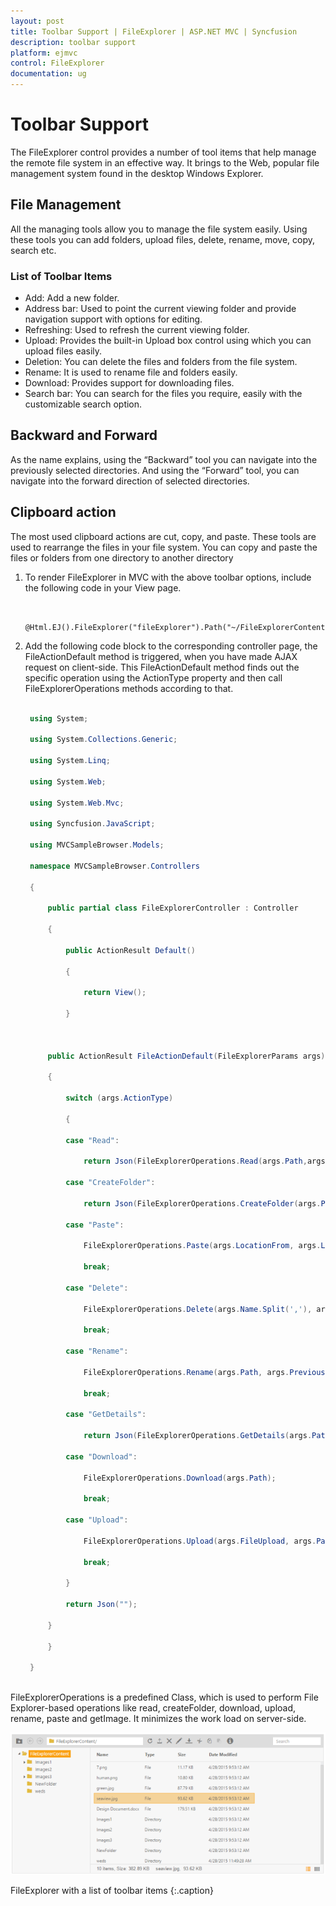```yaml
---
layout: post
title: Toolbar Support | FileExplorer | ASP.NET MVC | Syncfusion
description: toolbar support
platform: ejmvc
control: FileExplorer
documentation: ug
---
```


# Toolbar Support

The FileExplorer control provides a number of tool items that help manage the remote file system in an effective way. It brings to the Web, popular file management system found in the desktop Windows Explorer.

## File Management

All the managing tools allow you to manage the file system easily. Using these tools you can add folders, upload files, delete, rename, move, copy, search etc.

### List of Toolbar Items

* Add: Add a new folder.
* Address bar: Used to point the current viewing folder and provide navigation support with options for editing.
* Refreshing: Used to refresh the current viewing folder. 
* Upload: Provides the built-in Upload box control using which you can upload files easily.
* Deletion: You can delete the files and folders from the file system.
* Rename: It is used to rename file and folders easily.
* Download: Provides support for downloading files.
* Search bar: You can search for the files you require, easily with the customizable search option.

## Backward and Forward

As the name explains, using the “Backward” tool you can navigate into the previously selected directories. And using the “Forward” tool, you can navigate into the forward direction of selected directories.

## Clipboard action

The most used clipboard actions are cut, copy, and paste. These tools are used to rearrange the files in your file system. You can copy and paste the files or folders from one directory to another directory

1. To render FileExplorer in MVC with the above toolbar options, include the following code in your View page.

   ~~~ cshtml

	@Html.EJ().FileExplorer("fileExplorer").Path("~/FileExplorerContent/").AjaxAction(@Url.Content("FileActionDefault"))

   ~~~
   

2. Add the following code block to the corresponding controller page, the FileActionDefault method is triggered, when you have made AJAX request on client-side. This FileActionDefault method finds out the specific operation using the ActionType property and then call FileExplorerOperations methods according to that.

   ~~~ csharp

	using System;

	using System.Collections.Generic;

	using System.Linq;

	using System.Web;

	using System.Web.Mvc;

	using Syncfusion.JavaScript;

	using MVCSampleBrowser.Models;

	namespace MVCSampleBrowser.Controllers

	{

		public partial class FileExplorerController : Controller

		{                

			public ActionResult Default()

			{

				return View();

			}



		public ActionResult FileActionDefault(FileExplorerParams args)

		{

			switch (args.ActionType)

			{

			case "Read":

				return Json(FileExplorerOperations.Read(args.Path,args.ExtensionsAllow));

			case "CreateFolder":

				return Json(FileExplorerOperations.CreateFolder(args.Path, args.Name));

			case "Paste":

				FileExplorerOperations.Paste(args.LocationFrom, args.LocationTo, args.Name, args.Type, args.Action);

				break;

			case "Delete":

				FileExplorerOperations.Delete(args.Name.Split(','), args.Path);

				break;

			case "Rename":

				FileExplorerOperations.Rename(args.Path, args.PreviousName, args.NewName, args.Type);

				break;

			case "GetDetails":

				return Json(FileExplorerOperations.GetDetails(args.Path, args.Name, args.Type));

			case "Download":

				FileExplorerOperations.Download(args.Path);

				break;                

			case "Upload":

				FileExplorerOperations.Upload(args.FileUpload, args.Path);

				break;

			}

			return Json("");

		}

		}

	}
		
   ~~~
   

FileExplorerOperations is a predefined Class, which is used to perform File Explorer-based operations like read, createFolder, download, upload, rename, paste and getImage. It minimizes the work load on server-side.

![](Toolbar-Support_images/Toolbar-Support_img1.png)

FileExplorer with a list of toolbar items
{:.caption}